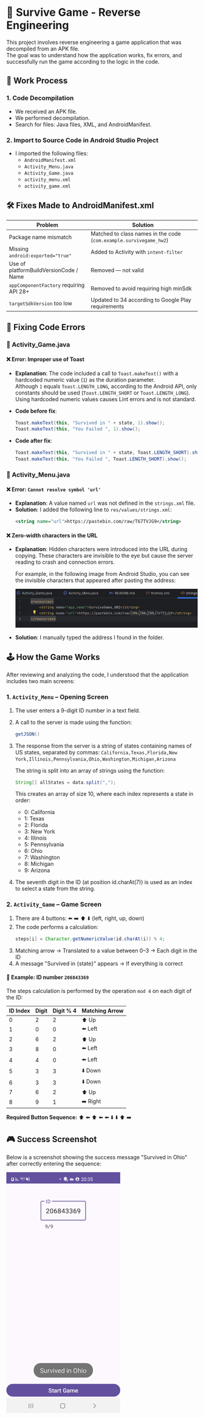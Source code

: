 # 🧠 Survive Game - Reverse Engineering

This project involves reverse engineering a game application that was decompiled from an APK file.  
The goal was to understand how the application works, fix errors, and successfully run the game according to the logic in the code.

## 🔧 Work Process

### 1. Code Decompilation
- We received an APK file.
- We performed decompilation.
- Search for files: Java files, XML, and AndroidManifest.

### 2. Import to Source Code in Android Studio Project
- I imported the following files:
    - `AndroidManifest.xml`
    - `Activity_Menu.java`
    - `Activity_Game.java`
    - `activity_menu.xml`
    - `activity_game.xml`

## 🛠️ Fixes Made to AndroidManifest.xml

| Problem | Solution |
|---------|----------|
| Package name mismatch | Matched to class names in the code (`com.example.survivegame_hw2`) |
| Missing `android:exported="true"` | Added to Activity with `intent-filter` |
| Use of platformBuildVersionCode / Name | Removed — not valid |
| `appComponentFactory` requiring API 28+ | Removed to avoid requiring high minSdk |
| `targetSdkVersion` too low | Updated to 34 according to Google Play requirements |

## 🐞 Fixing Code Errors

### 📄 Activity_Game.java

#### ❌ Error: Improper use of Toast

- **Explanation**: The code included a call to `Toast.makeText()` with a hardcoded numeric value (`1`) as the duration parameter.  
  Although `1` equals `Toast.LENGTH_LONG`, according to the Android API, only constants should be used (`Toast.LENGTH_SHORT` or `Toast.LENGTH_LONG`).  
  Using hardcoded numeric values causes Lint errors and is not standard.

- **Code before fix**:
  ```java
  Toast.makeText(this, "Survived in " + state, 1).show();
  Toast.makeText(this, "You Failed ", 1).show();
  ```

- **Code after fix**:
  ```java
  Toast.makeText(this, "Survived in " + state, Toast.LENGTH_SHORT).show();
  Toast.makeText(this, "You Failed ", Toast.LENGTH_SHORT).show();
  ```

### 📄 Activity_Menu.java

#### ❌ Error: `Cannot resolve symbol 'url'`
- **Explanation**: A value named `url` was not defined in the `strings.xml` file.
- **Solution**:
  I added the following line to `res/values/strings.xml`:
  ```xml
  <string name="url">https://pastebin.com/raw/T67TVJG9</string>
  ```

#### ❌ Zero-width characters in the URL

- **Explanation**: Hidden characters were introduced into the URL during copying. These characters are invisible to the eye but cause the server reading to crash and connection errors.

  For example, in the following image from Android Studio, you can see the invisible characters that appeared after pasting the address:

  ![Zero Width Characters in URL](./wrong_url.png)

- **Solution**:
  I manually typed the address I found in the folder.

## 🕹️ How the Game Works

After reviewing and analyzing the code, I understood that the application includes two main screens:

### 1. `Activity_Menu` – Opening Screen

1. The user enters a 9-digit ID number in a text field.
2. A call to the server is made using the function:
   ```java
   getJSON()
   ```
3. The response from the server is a string of states containing names of US states, separated by commas:
   `California,Texas,Florida,New York,Illinois,Pennsylvania,Ohio,Washington,Michigan,Arizona`

   The string is split into an array of strings using the function:
   ```java
   String[] allStates = data.split(",");
   ```

   This creates an array of size 10, where each index represents a state in order:
    - 0: California
    - 1: Texas
    - 2: Florida
    - 3: New York
    - 4: Illinois
    - 5: Pennsylvania
    - 6: Ohio
    - 7: Washington
    - 8: Michigan
    - 9: Arizona

4. The seventh digit in the ID (at position id.charAt(7)) is used as an index to select a state from the string.

### 2. `Activity_Game` – Game Screen

1. There are 4 buttons: ⬅️ ➡️ ⬆️ ⬇️ (left, right, up, down)
2. The code performs a calculation:
   ```java
   steps[i] = Character.getNumericValue(id.charAt(i)) % 4;
   ```
3. Matching arrow → Translated to a value between 0–3 → Each digit in the ID
4. A message "Survived in {state}" appears → If everything is correct

#### 🔎 Example: ID number `206843369`

The steps calculation is performed by the operation `mod 4` on each digit of the ID:

| ID Index | Digit | Digit % 4 | Matching Arrow |
|----------|-------|-----------|---------------|
| 0        | 2     | 2         | ⬆️ Up         |
| 1        | 0     | 0         | ⬅️ Left       |
| 2        | 6     | 2         | ⬆️ Up         |
| 3        | 8     | 0         | ⬅️ Left       |
| 4        | 4     | 0         | ⬅️ Left       |
| 5        | 3     | 3         | ⬇️ Down       |
| 6        | 3     | 3         | ⬇️ Down       |
| 7        | 6     | 2         | ⬆️ Up         |
| 8        | 9     | 1         | ➡️ Right      |

**Required Button Sequence:**
⬆️ ⬅️ ⬆️ ⬅️ ⬅️ ⬇️ ⬇️ ⬆️ ➡️

## 🎮 Success Screenshot

Below is a screenshot showing the success message "Survived in Ohio" after correctly entering the sequence:

<img src="./Screenshot_20250511-203555_SurviveGame_HW2.jpg" alt="Success Message - Survived in Ohio" width="300"/>
